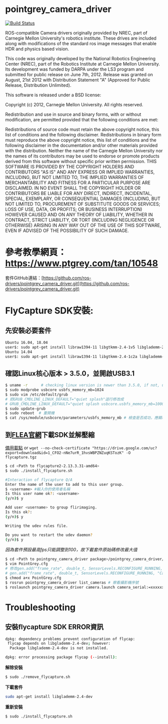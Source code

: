 pointgrey_camera_driver
=======================

[![Build Status](https://travis-ci.org/ros-drivers/pointgrey_camera_driver.png?branch=master)](https://travis-ci.org/ros-drivers/pointgrey_camera_driver)

ROS-compatible Camera drivers originally provided by NREC, part of Carnegie Mellon University's robotics institute.
These drives are included along with modifications of the standard ros image messages that enable HDR and physics based vision.

This code was originally developed by the National Robotics Engineering Center (NREC), part of the Robotics Institute at Carnegie Mellon University. Its development was funded by DARPA under the LS3 program and submitted for public release on June 7th, 2012. Release was granted on August, 21st 2012 with Distribution Statement "A" (Approved for Public Release, Distribution Unlimited).

This software is released under a BSD license:

Copyright (c) 2012, Carnegie Mellon University. All rights reserved.

Redistribution and use in source and binary forms, with or without modification, are permitted provided that the following conditions are met:

Redistributions of source code must retain the above copyright notice, this list of conditions and the following disclaimer.
Redistributions in binary form must reproduce the above copyright notice, this list of conditions and the following disclaimer in the documentation and/or other materials provided with the distribution.
Neither the name of the Carnegie Mellon University nor the names of its contributors may be used to endorse or promote products derived from this software without specific prior written permission.
THIS SOFTWARE IS PROVIDED BY THE COPYRIGHT HOLDERS AND CONTRIBUTORS "AS IS" AND ANY EXPRESS OR IMPLIED WARRANTIES, INCLUDING, BUT NOT LIMITED TO, THE IMPLIED WARRANTIES OF MERCHANTABILITY AND FITNESS FOR A PARTICULAR PURPOSE ARE DISCLAIMED. IN NO EVENT SHALL THE COPYRIGHT HOLDER OR CONTRIBUTORS BE LIABLE FOR ANY DIRECT, INDIRECT, INCIDENTAL, SPECIAL, EXEMPLARY, OR CONSEQUENTIAL DAMAGES (INCLUDING, BUT NOT LIMITED TO, PROCUREMENT OF SUBSTITUTE GOODS OR SERVICES; LOSS OF USE, DATA, OR PROFITS; OR BUSINESS INTERRUPTION) HOWEVER CAUSED AND ON ANY THEORY OF LIABILITY, WHETHER IN CONTRACT, STRICT LIABILITY, OR TORT (INCLUDING NEGLIGENCE OR OTHERWISE) ARISING IN ANY WAY OUT OF THE USE OF THIS SOFTWARE, EVEN IF ADVISED OF THE POSSIBILITY OF SUCH DAMAGE.

# 參考教學網頁：https://www.ptgrey.com/tan/10548 
套件GitHub連結：[https://github.com/ros-drivers/pointgrey_camera_driver.git](https://github.com/ros-drivers/pointgrey_camera_driver.git)

# FlyCapture SDK安裝:
## 先安裝必要套件
```bash
Ubuntu 16.04, 18.04
user$: sudo apt-get install libraw1394-11 libgtkmm-2.4-1v5 libglademm-2.4-1v5 libgtkglextmm-x11-1.2-dev libgtkglextmm-x11-1.2 libusb-1.0-0
Ubuntu 14.04
user$: sudo apt-get install libraw1394-11 libgtkmm-2.4-1c2a libglademm-2.4-1c2a libgtkglextmm-x11-1.2-dev libgtkglextmm-x11-1.2 libusb-1.0-0
```
## 確認Linux核心版本 > 3.5.0，並開啟USB3.1
```bash
$ uname -r      # checking linux version is newer than 3.5.0, if not, upgrade your kernel
$ sudo modprobe usbcore usbfs_memory_mb=1024
$ sudo vim /etc/default/grub
# 把GRUB_CMDLINE_LINUX_DEFAULT="quiet splash"這行修改成
# GRUB_CMDLINE_LINUX_DEFAULT="quiet splash usbcore.usbfs_memory_mb=1000"
$ sudo update-grub
$ sudo reboot  # 重開機
$ cat /sys/module/usbcore/parameters/usbfs_memory_mb # 檢查是否成功，應顯示1000
```
## 到[FLEA官網](https://www.ptgrey.com/support/downloads)下載SDK並解壓縮
[備用載點](https://drive.google.com/file/d/1_CFO2-nNe7urR_1hvsWBPZNZuqKSTozK/view?usp=sharing)
or ```wget --no-check-certificate "https://drive.google.com/uc?export=download&id=1_CFO2-nNe7urR_1hvsWBPZNZuqKSTozK" -O flycapture.tgz```

```bash
$ cd <Path to flycapture2-2.13.3.31-amd64>
$ sudo ./install_flycapture.sh

#Interaction of flycapture Q/A
Enter the name of the user to add to this user group.
$ <username> #輸入你的使用者名稱
Is this user name ok?: <username>
(y/n)$ y

Add user <username> to group flirimaging.
Is this ok?:
(y/n)$ y

Writing the udev rules file.

Do you want to restart the udev daemon?
(y/n)$ y
```

_因為套件預設最高fps只能調整到100，故下載套件原始碼修改最大值_
```bash
$ cd <Path to pointgrey_camera_driver package>/pointgrey_camera_driver/cfg
$ vim PointGrey.cfg
# 修改gen.add("frame_rate", double_t, SensorLevels.RECONFIGURE_RUNNING, "Camera speed (frames per second).", 7, 0, 100)
# gen.add("frame_rate", double_t, SensorLevels.RECONFIGURE_RUNNING, "Camera speed (frames per second).", 7, 0, 166)
$ chmod a+x PointGrey.cfg
$ rosrun pointgrey_camera_driver list_cameras # 察看攝影機序號
$ roslaunch pointgrey_camera_driver camera.launch camera_serial:=xxxxxxxx
```

# Troubleshooting
## 安裝flycapture SDK ERROR資訊
```bash
dpkg: dependency problems prevent configuration of flycap:
 flycap depends on libglademm-2.4-dev; however:
  Package libglademm-2.4-dev is not installed.

dpkg: error processing package flycap (--install):
```
**解除安裝**
```bash
$ sudo ./remove_flycapture.sh
```
**下載套件**
```bash
sudo apt-get install libglademm-2.4-dev
```
**重新安裝**
```bash
$ sudo ./install_flycapture.sh
```
